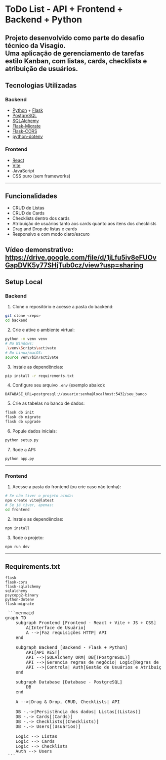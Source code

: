 
# ToDo List - API + Frontend + Backend + Python

Projeto desenvolvido como parte do **desafio técnico da Visagio**.  
Uma aplicação de gerenciamento de tarefas estilo Kanban, com listas, cards, checklists e atribuição de usuários.
---

## Tecnologias Utilizadas

### Backend
- [Python](https://www.python.org/) + [Flask](https://flask.palletsprojects.com/)
- [PostgreSQL](https://www.postgresql.org/)
- [SQLAlchemy](https://www.sqlalchemy.org/)
- [Flask-Migrate](https://flask-migrate.readthedocs.io/)
- [Flask-CORS](https://flask-cors.readthedocs.io/)
- [python-dotenv](https://pypi.org/project/python-dotenv/)

### Frontend
- [React](https://react.dev/)
- [Vite](https://vitejs.dev/)
- JavaScript
- CSS puro (sem frameworks)

---

## Funcionalidades
- CRUD de Listas
- CRUD de Cards
- Checklists dentro dos cards
- Atribuição de usuários tanto aos cards quanto aos itens dos checklists
- Drag and Drop de listas e cards
- Responsivo e com modo claro/escuro


Vídeo demonstrativo:
https://drive.google.com/file/d/1jLfu5iv8eFUOvGapDVK5y77SHjTub0cz/view?usp=sharing
---

## Setup Local

### Backend

1. Clone o repositório e acesse a pasta do backend:

```bash
git clone <repo>
cd backend
```

2. Crie e ative o ambiente virtual:

```bash
python -m venv venv
# No Windows:
.\venv\Scripts\activate
# No Linux/macOS:
source venv/bin/activate
```

3. Instale as dependências:

```bash
pip install -r requirements.txt
```

4. Configure seu arquivo `.env` (exemplo abaixo):

```env
DATABASE_URL=postgresql://usuario:senha@localhost:5432/seu_banco
```

5. Crie as tabelas no banco de dados:

```bash
flask db init
flask db migrate
flask db upgrade
```

6. Popule dados iniciais:

```bash
python setup.py
```

7. Rode a API:

```bash
python app.py
```

---

### Frontend

1. Acesse a pasta do frontend (ou crie caso não tenha):

```bash
# Se não tiver o projeto ainda:
npm create vite@latest
# Se já tiver, apenas:
cd frontend
```

2. Instale as dependências:

```bash
npm install
```

3. Rode o projeto:

```bash
npm run dev
```

---

## Requirements.txt

```plaintext
flask
flask-cors
flask-sqlalchemy
sqlalchemy
psycopg2-binary
python-dotenv
flask-migrate
```


<pre> ```mermaid 
graph TD
    subgraph Frontend [Frontend - React + Vite + JS + CSS]
        A[Interface de Usuário]
        A -->|Faz requisições HTTP| API
    end

    subgraph Backend [Backend - Flask + Python]
        API[API REST]
        API -->|SQLAlchemy ORM| DB[(PostgreSQL)]
        API -->|Gerencia regras de negócio| Logic[Regras de Negócio]
        API -->|Controla| Auth[Gestão de Usuários e Atribuições]
    end

    subgraph Database [Database - PostgreSQL]
        DB
    end

    A -->|Drag & Drop, CRUD, Checklists| API

    DB -.->|Persistência dos dados| Listas[(Listas)]
    DB -.-> Cards[(Cards)]
    DB -.-> Checklists[(Checklists)]
    DB -.-> Users[(Usuários)]

    Logic --> Listas
    Logic --> Cards
    Logic --> Checklists
    Auth --> Users
 ``` </pre>
